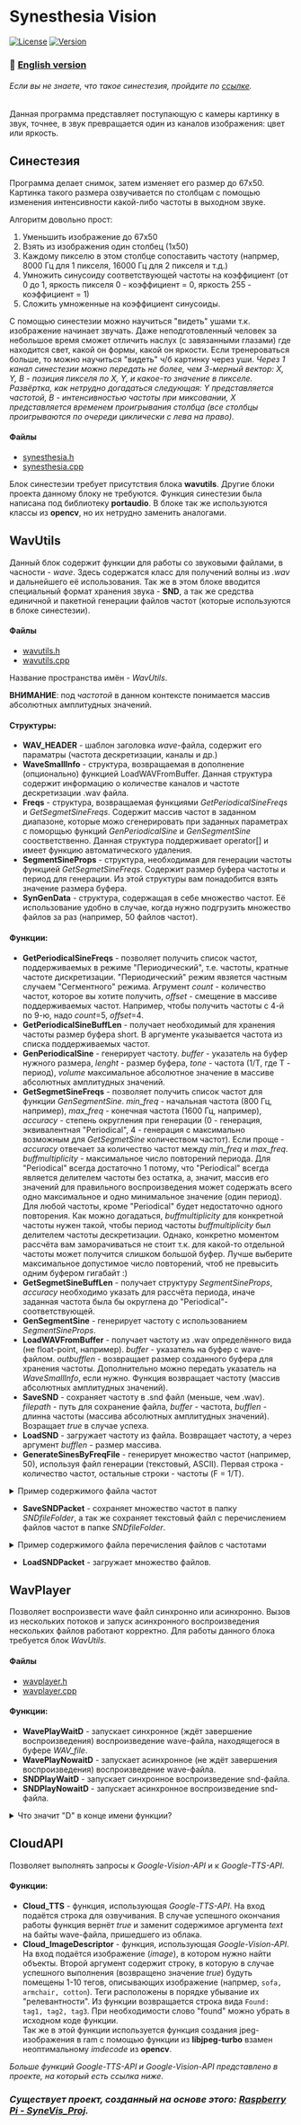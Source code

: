 # Synesthesia Vision
[![License](https://img.shields.io/badge/LICENSE-The%20Unlicense-green?style=flat-square)](/LICENSE)  [![Version](https://img.shields.io/badge/VERSION-DEBUG%20--%20demonstrable-yellow?style=flat-square)](https://github.com/averov90/Synesthesia-Vision/releases)
### :small_orange_diamond: [English version](/README-eng.md)

###### Если вы не знаете, что такое синестезия, пройдите по [ссылке](https://ru.wikipedia.org/wiki/%D0%A1%D0%B8%D0%BD%D0%B5%D1%81%D1%82%D0%B5%D0%B7%D0%B8%D1%8F#%D0%A5%D1%80%D0%BE%D0%BC%D0%B5%D1%81%D1%82%D0%B5%D0%B7%D0%B8%D1%8F_(%D1%84%D0%BE%D0%BD%D0%BE%D0%BF%D1%81%D0%B8%D1%8F)).

Данная программа представляет поступающую с камеры картинку в звук, точнее, в звук превращается один из каналов изображения: цвет или яркость.

## Синестезия
Программа делает снимок, затем изменяет его размер до 67x50. Картинка такого размера озвучивается по столбцам с помощью изменения интенсивности какой-либо частоты в выходном звуке.

Алгоритм довольно прост:
1. Уменьшить изображение до 67x50
2. Взять из изображения один столбец (1x50)
3. Каждому пикселю в этом столбце сопоставить частоту (напрмер, 8000 Гц для 1 пикселя, 16000 Гц для 2 пикселя и т.д.)
4. Умножить синусоиду соответствующей частоты на коэффициент (от 0 до 1, яркость пикселя 0 - коэффициент = 0, яркость 255 - коэффициент = 1)
5. Сложить умноженные на коэффициент синусоиды.

С помощью синестезии можно научиться "видеть" ушами т.к. изображение начинает звучать. Даже неподготовленный человек за небольшое время сможет отличить наслух (с завязанными глазами) где находится свет, какой он формы, какой он яркости. Если тренероваться больше, то можно научиться "видеть" ч/б картинку через уши. 
*Через 1 канал синестезии можно передать не более, чем 3-мерный вектор: X, Y, B - позиция пикселя по X, Y, и какое-то значение в пикселе. Развёртка, как нетрудно догадаться следующая: 
Y представляется частотой, B - интенсивностью частоты при миксовании, X представляется временем проигрывания столбца (все столбцы проигрываются по очереди циклически с лева на право).*

#### Файлы
- [synesthesia.h](https://github.com/averov90/Synesthesia-Vision/blob/master/SyneVis/synesthesia.h)
- [synesthesia.cpp](https://github.com/averov90/Synesthesia-Vision/blob/master/SyneVis/synesthesia.cpp)

Блок синестезии требует присутствия блока **wavutils**. Другие блоки проекта данному блоку не требуются. 
Функция синестезии была написана под библиотеку **portaudio**. В блоке так же используются классы из **opencv**, но их нетрудно заменить аналогами.

## WavUtils
Данный блок содержит функции для работы со звуковыми файлами, в часности - *wave*. Здесь содержатся класс для получений волны из *.wav* и дальнейшего её использования. 
Так же в этом блоке вводится специальный формат хранения звука - **SND**, а так же средства единичной и пакетной генерации файлов частот (которые используются в блоке синестезии).

#### Файлы
- [wavutils.h](https://github.com/averov90/Synesthesia-Vision/blob/master/SyneVis/wavutils.h)
- [wavutils.cpp](https://github.com/averov90/Synesthesia-Vision/blob/master/SyneVis/wavutils.cpp)

Название пространства имён - *WavUtils*.

**ВНИМАНИЕ**: под *частотой* в данном контексте понимается массив абсолютных амплитудных значений.

#### Структуры:
- **WAV_HEADER** - шаблон заголовка *wave*-файла, содержит его параматры (частота дескретизации, каналы и др.)
- **WaveSmallInfo** - структура, возвращаемая в дополнение (опционально) функцией LoadWAVFromBuffer. Данная структура содержит информацию о количестве каналов и частоте дескретизации .wav файла.
- **Freqs** - структура, возвращаемая функциями *GetPeriodicalSineFreqs* и *GetSegmetSineFreqs*. Содержит массив частот в заданном диапазоне, которые можо сгенерировать при заданных параметрах с поморщью функций *GenPeriodicalSine* и *GenSegmentSine* соостветственно. Данная структура поддерживает operator[] и имеет функцию автоматического удаления.
- **SegmentSineProps** - структура, необходимая для генерации частоты функцией *GetSegmetSineFreqs*. Содержит размер буфера частоты и период для генерации. Из этой структуры вам понадобится взять значение размера буфера.
- **SynGenData** - структура, содержащая в себе множество частот. Её использование удобно в случае, когда нужно подгрузить множество файлов за раз (например, 50 файлов частот).

#### Функции:
- **GetPeriodicalSineFreqs** - позволяет получить список частот, поддерживаемых в режиме "Периодический", т.е. частоты, кратные частоте дискретизации. "Периодический" режим явзяется частным случаем "Сегментного" режима. Агрумент *count* - количество частот, которое вы хотите получить, *offset* - смещение в массиве поддерживаемых частот. Например, чтобы получить частоты с 4-й по 9-ю, надо *count*=5, *offset*=4.
- **GetPeriodicalSineBuffLen** - получает необходимый для хранения частоты размер буфера short. В аргументе указывается частота из списка поддерживаемых частот.
- **GenPeriodicalSine** - генерирует частоту. *buffer* - указатель на буфер нужного размера, *lenght* - размер буфера, *tone* - частота (1/T, где T - период), *volume* максимальное абсолютное значение в массиве абсолютных амплитудных значений.
- **GetSegmetSineFreqs** - позволяет получить список частот для функции *GenSegmentSine*. *min_freq* - начальная частота (800 Гц, например), *max_freq* - конечная частота (1600 Гц, например), *accuracy* - степень округления при генерации (0 - генерация, эквивалентная "Periodical", 4 - генерация с максимально возможным для *GetSegmetSine* количеством частот). Если проще - *accuracy* отвечает за количество частот между *min_freq* и *max_freq*. *buffmultiplicity* - максимальное число повторений периода. Для "Periodical" всегда достаточно 1 потому, что "Periodical" всегда является делителем частоты без остатка, а, значит, массив его значений для правильного воспроизведения может содержать всего одно максимальное и одно минимальное значение (один период). Для любой частоты, кроме "Periodical" будет недостаточно одного повторения. Как можно догадаться, *buffmultiplicity* для конкретной частоты нужен такой, чтобы период частоты *buffmultiplicity* был делителем частоты дескретизации. Однако, конкретно моментом рассчёта вам заморачиваться не стоит т.к. для какой-то отдельной частоты может получится слишком большой буфер. Лучше выберите максимальное допустимое число повторений, чтоб не превысить одним буфером гигабайт :)
- **GetSegmetSineBuffLen** - получает структуру *SegmentSineProps*, *accuracy* необходимо указать для рассчёта периода, иначе заданная частота была бы округлена до "Periodical"-соответствующей.
- **GenSegmentSine** - генерирует частоту с использованием *SegmentSineProps*. 
- **LoadWAVFromBuffer** - получает частоту из .wav определённого вида (не float-point, например). *buffer* - указатель на буфер  с wave-файлом. *outbufflen* - возвращает размер созданного буфера для хранения частоты. Дополнительно можно передать указатель на *WaveSmallInfo*, если нужно. Функция возвращает частоту (массив абсолютных амплитудных значений).
- **SaveSND** - сохраняет частоту в .snd файл (меньше, чем .wav). *filepath* - путь для сохранение файла, *buffer* - частота, *bufflen* - длинна частоты (массива абсолютных амплитудных значений). Возращает *true* в случае успеха.
- **LoadSND** - загружает частоту из файла. Возвращает частоту, а через аргумент *bufflen* - размер массива.
- **GenerateSinesByFreqFile** - генерирует множество частот (например, 50), используя файл генерации (текстовый, ASCII). Первая строка - количество частот, остальные строки - частоты (F = 1/T).
<details>
<summary>Пример содержимого файла частот</summary>
  
```
3  
879.89  
659  
155.7 
```
</details>

- **SaveSNDPacket** - сохраняет множество частот в папку *SNDfileFolder*, а так же сохраняет текстовый файл с перечислением файлов частот в папке *SNDfileFolder*. 
<details>
<summary>Пример содержимого файла перечисления файлов с частотами</summary>
  
```
3
aug_0.snd 118
aug_1.snd 626
aug_2.snd 662
```
aug_0.snd 118 - "aug_0.snd" имя файла, 118 - размер данных файла в short. Размер в байтах тут равен = 118 * 2 + 4 (4 - размер uint в начале).
</details>

- **LoadSNDPacket** - загружает множество файлов.

## WavPlayer
Позволяет воспроизвести wave файл синхронно или асинхронно. Вызов из нескольких потоков и запуск асинхронного воспроизведения нескольких файлов работают корректно. Для работы данного блока требуется блок *WavUtils*.

#### Файлы
- [wavplayer.h](https://github.com/averov90/Synesthesia-Vision/blob/master/SyneVis/wavplayer.h)
- [wavplayer.cpp](https://github.com/averov90/Synesthesia-Vision/blob/master/SyneVis/wavplayer.cpp)

#### Функции:
- **WavePlayWaitD** - запускает синхронное (ждёт завершение воспроизведения) воспроизведение wave-файла, находящегося в буфере *WAV_file*.
- **WavePlayNowaitD** - запускает асинхронное (не ждёт завершения воспроизведения) воспроизведение wave-файла.
- **SNDPlayWaitD** - запускает синхронное воспроизведение snd-файла.
- **SNDPlayNowaitD** - запускает асинхронное воспроизведение snd-файла.
<details>
<summary>Что значит "D" в конце имени функции?</summary>
"D" в конце имени функции (от англ. "defined") означает, что данная функция использует заранее заданные параметры wave-файла при воспроизведении (sampleRate, bitDepth). Это удобно, когда воспроизводятся wave-файлы только определённого формата.
</details>

## CloudAPI
Позволяет выполнять запросы к *Google-Vision-API* и к *Google-TTS-API*. 

#### Функции:
- **Cloud_TTS** - функция, использующая *Google-TTS-API*. На вход подаётся строка для озвучивания. В случае успешного окончания работы функция вернёт *true* и заменит содержимое аргумента *text* на байты wave-файла, пришедшего из облака.
- **Cloud_ImageDescriptor** - функция, использующая *Google-Vision-API*. На вход подаётся изображение (*image*), в котором нужно найти объекты. Второй аргумент содержит строку, в которую в случае успешного выполнения (возвращено значение *true*) будуть помещены 1-10 тегов, описывающих изображение (напрмер, ```sofa, armchair, cotton```). Теги расположены в порядке убывание их "релевантности". Из функции возвращается строка вида ```Found: tag1, tag2, tag3```. При необходимости слово "found" можно убрать в исходном коде функции.  
Так же в этой функции используется функция создания jpeg-изображения в ram с помощью функции из **libjpeg-turbo** взамен неоптимальному *imdecode* из **opencv**.

*Больше функций Google-TTS-API и Google-Vision-API представлено в проекте, на который есть ссылка ниже.*

### *Существует проект, созданный на основе этого: [Raspberry Pi - SyneVis_Proj](https://github.com/averov90/RaspberryPi-SyneVis_Proj).*
